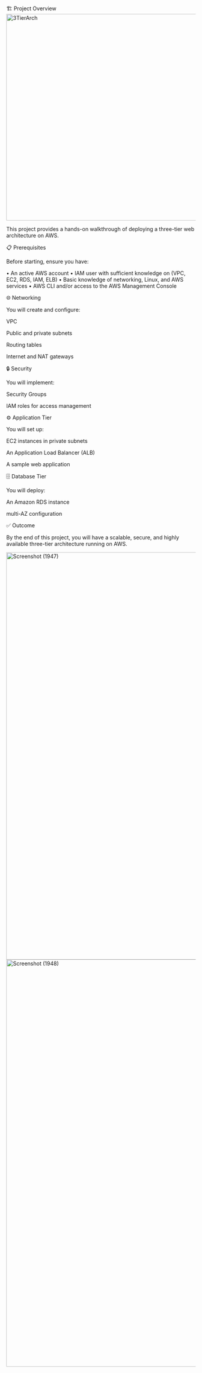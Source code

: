 
🏗️ Project Overview
<img width="1214" height="548" alt="3TierArch" src="https://github.com/user-attachments/assets/ca048ef3-6d5c-44a9-b90d-8bbd87872be9" />

This project provides a hands-on walkthrough of deploying a three-tier web architecture on AWS.

📋 Prerequisites

Before starting, ensure you have:

• An active AWS account
• IAM user with sufficient knowledge on (VPC, EC2, RDS, IAM, ELB)
• Basic knowledge of networking, Linux, and AWS services
• AWS CLI and/or access to the AWS Management Console

🌐 Networking

You will create and configure:

VPC

Public and private subnets

Routing tables

Internet and NAT gateways

🔒 Security

You will implement:

Security Groups

IAM roles for access management

⚙️ Application Tier

You will set up:

EC2 instances in private subnets

An Application Load Balancer (ALB)

A sample web application

🗄️ Database Tier

You will deploy:

An Amazon RDS instance

multi-AZ configuration

✅ Outcome

By the end of this project, you will have a scalable, secure, and highly available three-tier architecture running on AWS.

<img width="1920" height="1080" alt="Screenshot (1947)" src="https://github.com/user-attachments/assets/2acb5829-7414-4a79-bfe9-d347ea2194f5" />


<img width="1920" height="1080" alt="Screenshot (1948)" src="https://github.com/user-attachments/assets/003802bd-2827-40b1-9576-b0f72514df35" />
